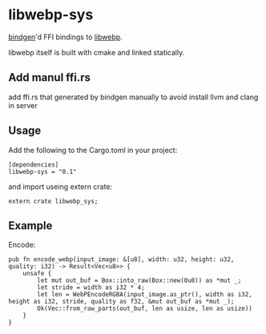 # libwebp-sys

[bindgen](https://github.com/servo/rust-bindgen)'d FFI bindings to [libwebp](https://developers.google.com/speed/webp/docs/api).

libwebp itself is built with cmake and linked statically.

## Add manul ffi.rs

add ffi.rs that generated by bindgen manually to avoid install llvm and clang in server

## Usage

Add the following to the Cargo.toml in your project:

```
[dependencies]
libwebp-sys = "0.1"
```

and import useing extern crate:
```
extern crate libwebp_sys;
```

## Example
Encode:
```
pub fn encode_webp(input_image: &[u8], width: u32, height: u32, quality: i32) -> Result<Vec<u8>> {
    unsafe {
	    let mut out_buf = Box::into_raw(Box::new(0u8)) as *mut _;
	    let stride = width as i32 * 4;
	    let len = WebPEncodeRGBA(input_image.as_ptr(), width as i32, height as i32, stride, quality as f32, &mut out_buf as *mut _);
	    Ok(Vec::from_raw_parts(out_buf, len as usize, len as usize))
    }
}
```